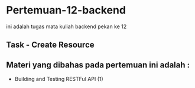 # Pertemuan-12-backend
ini adalah tugas mata kuliah backend pekan ke 12

## Task - Create Resource

## Materi yang dibahas pada pertemuan ini adalah :
* Building and Testing RESTFul API (1)
